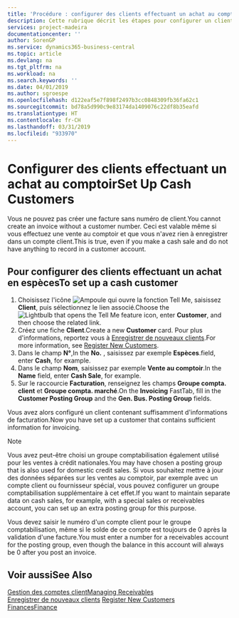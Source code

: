 ```yaml
---
title: 'Procédure : configurer des clients effectuant un achat au comptoir | Microsoft Docs'
description: Cette rubrique décrit les étapes pour configurer un client qui paie en espèces.
services: project-madeira
documentationcenter: ''
author: SorenGP
ms.service: dynamics365-business-central
ms.topic: article
ms.devlang: na
ms.tgt_pltfrm: na
ms.workload: na
ms.search.keywords: ''
ms.date: 04/01/2019
ms.author: sgroespe
ms.openlocfilehash: d122eaf5e7f898f2497b3cc0848309fb36fa62c1
ms.sourcegitcommit: bd78a5d990c9e83174da1409076c22df8b35eafd
ms.translationtype: HT
ms.contentlocale: fr-CH
ms.lasthandoff: 03/31/2019
ms.locfileid: "933970"
---
```

# <a name="set-up-cash-customers"></a><span data-ttu-id="6f837-103">Configurer des clients effectuant un achat au comptoir</span><span class="sxs-lookup"><span data-stu-id="6f837-103">Set Up Cash Customers</span></span>
<span data-ttu-id="6f837-104">Vous ne pouvez pas créer une facture sans numéro de client.</span><span class="sxs-lookup"><span data-stu-id="6f837-104">You cannot create an invoice without a customer number.</span></span> <span data-ttu-id="6f837-105">Ceci est valable même si vous effectuez une vente au comptoir et que vous n'avez rien à enregistrer dans un compte client.</span><span class="sxs-lookup"><span data-stu-id="6f837-105">This is true, even if you make a cash sale and do not have anything to record in a customer account.</span></span>  

## <a name="to-set-up-a-cash-customer"></a><span data-ttu-id="6f837-106">Pour configurer des clients effectuant un achat en espèces</span><span class="sxs-lookup"><span data-stu-id="6f837-106">To set up a cash customer</span></span>  
1.  <span data-ttu-id="6f837-107">Choisissez l'icône ![Ampoule qui ouvre la fonction Tell Me](media/ui-search/search_small.png "Dites-moi ce que vous voulez faire"), saisissez **Client**, puis sélectionnez le lien associé.</span><span class="sxs-lookup"><span data-stu-id="6f837-107">Choose the ![Lightbulb that opens the Tell Me feature](media/ui-search/search_small.png "Tell me what you want to do") icon, enter **Customer**, and then choose the related link.</span></span>  
2.  <span data-ttu-id="6f837-108">Créez une fiche **Client**.</span><span class="sxs-lookup"><span data-stu-id="6f837-108">Create a new **Customer** card.</span></span> <span data-ttu-id="6f837-109">Pour plus d'informations, reportez vous à [Enregistrer de nouveaux clients](sales-how-register-new-customers.md).</span><span class="sxs-lookup"><span data-stu-id="6f837-109">For more information, see [Register New Customers](sales-how-register-new-customers.md).</span></span>
3.  <span data-ttu-id="6f837-110">Dans le champ **N°**,</span><span class="sxs-lookup"><span data-stu-id="6f837-110">In the **No.**</span></span> <span data-ttu-id="6f837-111">, saisissez par exemple **Espèces**.</span><span class="sxs-lookup"><span data-stu-id="6f837-111">field, enter **Cash**, for example.</span></span>  
4.  <span data-ttu-id="6f837-112">Dans le champ **Nom**, saisissez par exemple **Vente au comptoir**.</span><span class="sxs-lookup"><span data-stu-id="6f837-112">In the **Name** field, enter **Cash Sale**, for example.</span></span>  
5.  <span data-ttu-id="6f837-113">Sur le raccourcie **Facturation**, renseignez les champs **Groupe compta. client** et **Groupe compta. marché**.</span><span class="sxs-lookup"><span data-stu-id="6f837-113">On the **Invoicing** FastTab, fill in the **Customer Posting Group** and the **Gen. Bus. Posting Group** fields.</span></span>  

 <span data-ttu-id="6f837-114">Vous avez alors configuré un client contenant suffisamment d'informations de facturation.</span><span class="sxs-lookup"><span data-stu-id="6f837-114">Now you have set up a customer that contains sufficient information for invoicing.</span></span>  

> [!NOTE]  
>  <span data-ttu-id="6f837-115">Vous avez peut-être choisi un groupe comptabilisation également utilisé pour les ventes à crédit nationales.</span><span class="sxs-lookup"><span data-stu-id="6f837-115">You may have chosen a posting group that is also used for domestic credit sales.</span></span> <span data-ttu-id="6f837-116">Si vous souhaitez mettre à jour des données séparées sur les ventes au comptoir, par exemple avec un compte client ou fournisseur spécial, vous pouvez configurer un groupe comptabilisation supplémentaire à cet effet.</span><span class="sxs-lookup"><span data-stu-id="6f837-116">If you want to maintain separate data on cash sales, for example, with a special sales or receivables account, you can set up an extra posting group for this purpose.</span></span>  
>   
>  <span data-ttu-id="6f837-117">Vous devez saisir le numéro d'un compte client pour le groupe comptabilisation, même si le solde de ce compte est toujours de 0 après la validation d'une facture.</span><span class="sxs-lookup"><span data-stu-id="6f837-117">You must enter a number for a receivables account for the posting group, even though the balance in this account will always be 0 after you post an invoice.</span></span>  

## <a name="see-also"></a><span data-ttu-id="6f837-118">Voir aussi</span><span class="sxs-lookup"><span data-stu-id="6f837-118">See Also</span></span>
[<span data-ttu-id="6f837-119">Gestion des comptes client</span><span class="sxs-lookup"><span data-stu-id="6f837-119">Managing Receivables</span></span>](receivables-manage-receivables.md)  
<span data-ttu-id="6f837-120">[Enregistrer de nouveaux clients](sales-how-register-new-customers.md)  </span><span class="sxs-lookup"><span data-stu-id="6f837-120">[Register New Customers](sales-how-register-new-customers.md)  </span></span>  
[<span data-ttu-id="6f837-121">Finances</span><span class="sxs-lookup"><span data-stu-id="6f837-121">Finance</span></span>](finance.md)  

